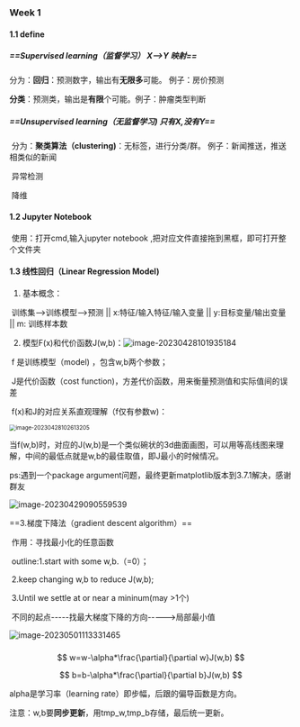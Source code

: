 ### Week 1

#### 1.1 define

##### 	==Supervised learning（监督学习） X-->Y 映射==

​	分为：**回归**：预测数字，输出有**无限多**可能。 例子：房价预测

​			    **分类**：预测类，输出是**有限**个可能。例子：肿瘤类型判断



#####     ==Unsupervised learning（无监督学习) 只有X,没有Y==

​	分为：**聚类算法（clustering)**：无标签，进行分类/群。  例子：新闻推送，推送相类似的新闻

​				异常检测

​				降维

#### 1.2 Jupyter Notebook

​	使用：打开cmd,输入jupyter notebook ,把对应文件直接拖到黑框，即可打开整个文件夹

#### 1.3 线性回归（Linear Regression Model)

1. 基本概念：

​		训练集-->训练模型-->预测  || x:特征/输入特征/输入变量 || y:目标变量/输出变量 || m: 训练样本数



2. 模型F(x)和代价函数J(w,b)：![image-20230428101935184](C:\Users\24987\AppData\Roaming\Typora\typora-user-images\image-20230428101935184.png)

​		f 是训练模型（model) ，包含w,b两个参数；

​		J是代价函数（cost function)，方差代价函数，用来衡量预测值和实际值间的误差



​		f(x)和J的对应关系直观理解（f仅有参数w)：

<img src="C:\Users\24987\AppData\Roaming\Typora\typora-user-images\image-20230428102613205.png" alt="image-20230428102613205" style="zoom:70%;" />

当f(w,b)时，对应的J(w,b)是一个类似碗状的3d曲面画图，可以用等高线图来理解，中间的最低点就是w,b的最佳取值，即J最小的时候情况。

ps:遇到一个package argument问题，最终更新matplotlib版本到3.7.1解决，感谢群友

![image-20230429090559539](C:\Users\24987\AppData\Roaming\Typora\typora-user-images\image-20230429090559539.png)



==3.梯度下降法（gradient descent algorithm）==

​	作用：寻找最小化的任意函数

​	outline:1.start with some w,b.（=0）；

​				 2.keep changing w,b to reduce J(w,b);

​				 3.Until we settle at or near a mininum(may >1个)

​	不同的起点-----找最大梯度下降的方向----->局部最小值

![image-20230501113331465](C:\Users\24987\AppData\Roaming\Typora\typora-user-images\image-20230501113331465.png)

### 

$$
w=w-\alpha*\frac{\partial}{\partial w}J(w,b)
$$

$$
b=b-\alpha*\frac{\partial}{\partial b}J(w,b)
$$

alpha是学习率（learning rate）即步幅，后跟的偏导函数是方向。

注意：w,b要**同步更新**，用tmp_w,tmp_b存储，最后统一更新。